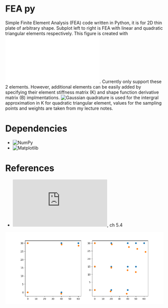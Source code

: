 # FEA py
Simple Finite Element Analysis (FEA) code written in Python,
it is for 2D thin plate of arbitrary shape.
Subplot left to right is FEA with linear and quadratic triangular elements respectively.
This figure is created with ![test.py](test.py).
Currently only support these 2 elements.
However, additional elements can be easily added by specifying their element stiffness matrix (K) and shape function derivative matrix (B) implmentations.
![Gaussian quadrature](https://en.wikipedia.org/wiki/Gaussian_quadrature) is used for the intergral approximation in K for quadratic triangular element,
values for the sampling points and weights are taken from my lecture notes.

# Dependencies
- ![NumPy](https://numpy.org/)
- ![Matplotlib](https://matplotlib.org/)

# References
- ![Textbook of Finite Element Analysis, by P. Seshu](https://soaneemrana.com/onewebmedia/TEXT%20BOOKOF%20FINITE%20ELEMENT%20ANALYSIS%20BY%20P.%20SESHU%20(1).pdf), ch 5.4

![Figure_1.png](Figure_1.png)
